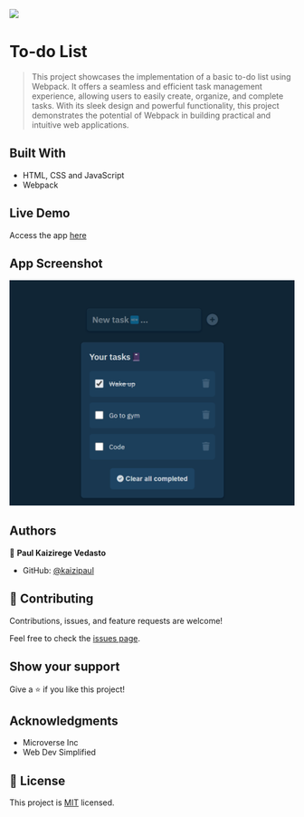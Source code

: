 ![](https://img.shields.io/badge/Microverse-blueviolet)

# To-do List

> This project showcases the implementation of a basic to-do list using Webpack. It offers a seamless and efficient task management experience, allowing users to easily create, organize, and complete tasks. With its sleek design and powerful functionality, this project demonstrates the potential of Webpack in building practical and intuitive web applications.


## Built With

- HTML, CSS and JavaScript
- Webpack

## Live Demo

Access the app [here](https://kaizipaul.github.io/to-do-list/dist)

## App Screenshot

![img(1)](./assets/app.png)

## Authors

👤 **Paul Kaizirege Vedasto**

- GitHub: [@kaizipaul](https://github.com/kaizipaul)

## 🤝 Contributing

Contributions, issues, and feature requests are welcome!

Feel free to check the [issues page](../../issues/).

## Show your support

Give a ⭐️ if you like this project!

## Acknowledgments

- Microverse Inc
- Web Dev Simplified

## 📝 License

This project is [MIT](./LICENSE) licensed.
